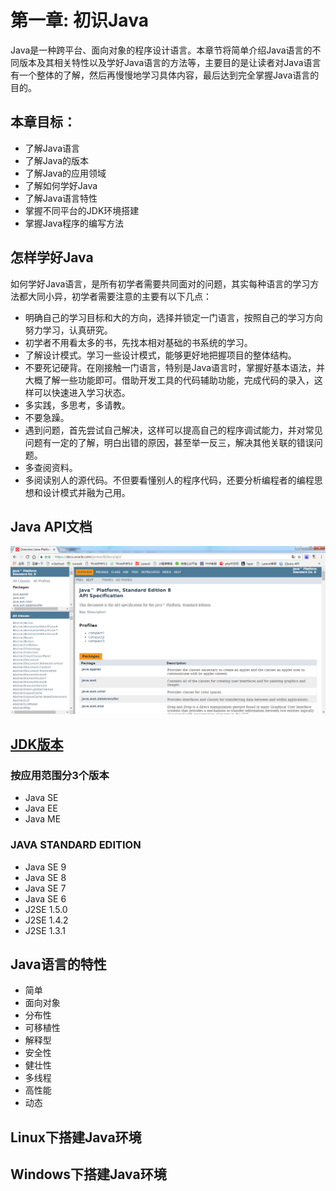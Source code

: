 # 第一章: 初识Java #
Java是一种跨平台、面向对象的程序设计语言。本章节将简单介绍Java语言的不同版本及其相关特性以及学好Java语言的方法等，主要目的是让读者对Java语言有一个整体的了解，然后再慢慢地学习具体内容，最后达到完全掌握Java语言的目的。

## 本章目标：
- 了解Java语言
- 了解Java的版本
- 了解Java的应用领域
- 了解如何学好Java
- 了解Java语言特性
- 掌握不同平台的JDK环境搭建
- 掌握Java程序的编写方法

## 怎样学好Java
如何学好Java语言，是所有初学者需要共同面对的问题，其实每种语言的学习方法都大同小异，初学者需要注意的主要有以下几点：

- 明确自己的学习目标和大的方向，选择并锁定一门语言，按照自己的学习方向努力学习，认真研究。
- 初学者不用看太多的书，先找本相对基础的书系统的学习。
- 了解设计模式。学习一些设计模式，能够更好地把握项目的整体结构。
- 不要死记硬背。在刚接触一门语言，特别是Java语言时，掌握好基本语法，并大概了解一些功能即可。借助开发工具的代码辅助功能，完成代码的录入，这样可以快速进入学习状态。
- 多实践，多思考，多请教。
- 不要急躁。
- 遇到问题，首先尝试自己解决，这样可以提高自己的程序调试能力，并对常见问题有一定的了解，明白出错的原因，甚至举一反三，解决其他关联的错误问题。
- 多查阅资料。
- 多阅读别人的源代码。不但要看懂别人的程序代码，还要分析编程者的编程思想和设计模式并融为己用。

## Java API文档
<a href="https://docs.oracle.com/javase/8/docs/api/"><img src="./img/01/01.png" /></a>

## [JDK版本](http://www.oracle.com/technetwork/java/api-141528.html)
### 按应用范围分3个版本
- Java SE
- Java EE
- Java ME

### JAVA STANDARD EDITION ###
- Java SE 9
- Java SE 8
- Java SE 7
- Java SE 6
- J2SE 1.5.0
- J2SE 1.4.2
- J2SE 1.3.1

## Java语言的特性
- 简单
- 面向对象
- 分布性
- 可移植性
- 解释型
- 安全性
- 健壮性
- 多线程
- 高性能
- 动态

## Linux下搭建Java环境
## Windows下搭建Java环境